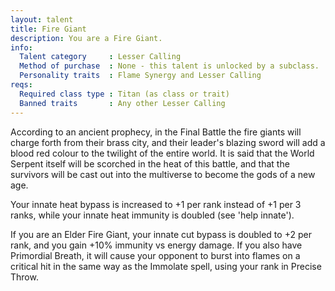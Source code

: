 ```yaml
---
layout: talent
title: Fire Giant
description: You are a Fire Giant.
info:
  Talent category     : Lesser Calling
  Method of purchase  : None - this talent is unlocked by a subclass.
  Personality traits  : Flame Synergy and Lesser Calling
reqs:
  Required class type : Titan (as class or trait)
  Banned traits       : Any other Lesser Calling
---
```


According to an ancient prophecy, in the Final Battle the fire giants will charge forth from their brass city, and their leader's blazing sword will add a blood red colour to the twilight of the entire world. It is said that the World Serpent itself will be scorched in the heat of this battle, and that the survivors will be cast out into the multiverse to become the gods of a new age.

Your innate heat bypass is increased to +1 per rank instead of +1 per 3 ranks, while your innate heat immunity is doubled (see 'help innate').

If you are an Elder Fire Giant, your innate cut bypass is doubled to +2 per rank, and you gain +10% immunity vs energy damage. If you also have Primordial Breath, it will cause your opponent to burst into flames on a critical hit in the same way as the Immolate spell, using your rank in Precise Throw.